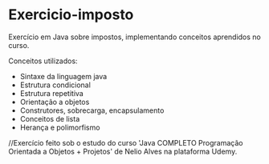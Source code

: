 # Exercicio-imposto

Exercício em Java sobre impostos, implementando conceitos aprendidos no curso.

Conceitos utilizados:

- Sintaxe da linguagem java
- Estrutura condicional
- Estrutura repetitiva
- Orientação a objetos
- Construtores, sobrecarga, encapsulamento
- Conceitos de lista
- Herança e polimorfismo

//Exercício feito sob o estudo do curso 'Java COMPLETO Programação Orientada a Objetos + Projetos' de Nelio Alves na plataforma Udemy.
